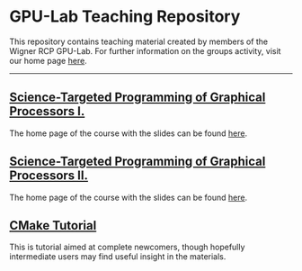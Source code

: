 GPU-Lab Teaching Repository
===================


This repository contains teaching material created by members of the Wigner RCP GPU-Lab. For further information on the groups activity, visit our home page [here](http://gpu.wigner.mta.hu/en).

----------

[Science-Targeted Programming of Graphical Processors I.](GPGPU1/)
-------------
The home page of the course with the slides can be found [here](http://gpu.wigner.mta.hu/en/laboratory/teaching/science-targeted-programming-of-graphical-processors-1).

[Science-Targeted Programming of Graphical Processors II.](https://github.com/Wigner-GPU-Lab/Teaching/tree/master/GPGPU2)
-------------
The home page of the course with the slides can be found [here](http://gpu.wigner.mta.hu/en/laboratory/teaching/science-targeted-programming-of-graphical-processors-2).

[CMake Tutorial](CMake/)
-------------
This is tutorial aimed at complete newcomers, though hopefully intermediate users may find useful insight in the materials.

